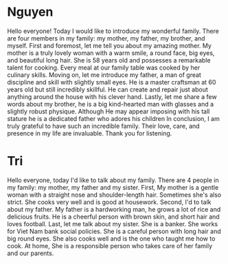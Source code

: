 # Nguyen

Hello everyone! Today I would like to introduce my wonderful family. There are four members in my family: my mother, my father, my brother, and myself. 
First and foremost, let me tell you about my amazing mother. My mother is a truly lovely woman with a warm smile, a round face, big eyes, and beautiful long hair. She is 58 years old and possesses a remarkable talent for cooking. Every meal at our family table was cooked by her culinary skills. 
Moving on, let me introduce my father, a man of great discipline and skill with slightly small eyes. He is a master craftsman at 60 years old but still incredibly skillful. He can create and repair just about anything around the house with his clever hand. 
Lastly, let me share a few words about my brother, he is a big kind-hearted man with glasses and a slightly robust physique. Although He may appear imposing with his tall stature he is a dedicated father who adores his children
In conclusion, I am truly grateful to have such an incredible family. Their love, care, and presence in my life are invaluable. Thank you for listening.

# Tri
Hello everyone, today I'd like to talk about my family. 
There are 4 people in my family: my mother, my father and my sister.
First, My mother is a gentle woman with a straight nose and shoulder-length hair. Sometimes she's also strict.
She cooks very well and is good at housework.
Second, I'd to talk about my father. My father is a hardworking man, he grows a lot of rice and delicious fruits. 
He is a cheerful person with brown skin, and short hair and loves football.
Last, let me talk about my sister. She is a banker. She works for Viet Nam bank social policies. 
She is a careful person with long hair and big round eyes. She also cooks well and is the one who taught me how to cook.
At home, She is a responsible person who takes care of her family and our parents.